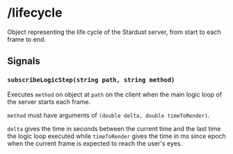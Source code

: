 # /lifecycle
Object representing the life cycle of the Stardust server, from start to each frame to end.

## Signals
### `subscribeLogicStep(string path, string method)`
Executes `method` on object at `path` on the client when the main logic loop of the server starts each frame.

`method` must have arguments of `(double delta, double timeToRender)`. 

`delta` gives the time in seconds between the current time and the last time the logic loop executed while `timeToRender` gives the time in ms since epoch when the current frame is expected to reach the user's eyes.
